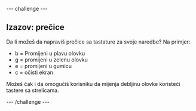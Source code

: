 \--- challenge \---

## Izazov: prečice

Da li možeš da napraviš prečice sa tastature za svoje naredbe? Na primjer:

+ b = Promijeni u plavu olovku
+ g = promijeni u zelenu olovku
+ e = promijeni u gumicu
+ c = očisti ekran

Možeš čak i da omogućiš korisniku da mijenja debljinu olovke koristeći tastere sa strelicama.

\--- /challenge \---